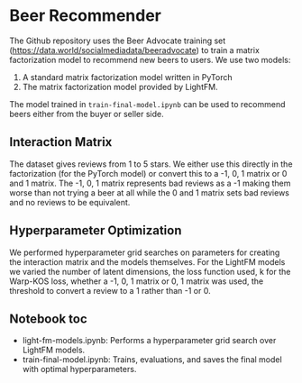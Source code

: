 # Beer Recommender

The Github repository uses the Beer Advocate training set (https://data.world/socialmediadata/beeradvocate) to train a matrix factorization model to recommend new beers to users.
We use two models:
1. A standard matrix factorization model written in PyTorch
2. The matrix factorization model provided by LightFM.

The model trained in `train-final-model.ipynb` can be used to recommend beers either from the buyer or seller side.

## Interaction Matrix
The dataset gives reviews from 1 to 5 stars.
We either use this directly in the factorization (for the PyTorch model) or convert this to a -1, 0, 1 matrix or 0 and 1 matrix.
The -1, 0, 1 matrix represents bad reviews as a -1 making them worse than not trying a beer at all while the 0 and 1 matrix sets bad reviews and no reviews to be equivalent.

## Hyperparameter Optimization
We performed hyperparameter grid searches on parameters for creating the interaction matrix and the models themselves.
For the LightFM models we varied the number of latent dimensions, the loss function used, k for the Warp-KOS loss, whether a -1, 0, 1 matrix or 0, 1 matrix was used, the threshold to convert a review to a 1 rather than -1 or 0.

## Notebook toc

- light-fm-models.ipynb: Performs a hyperparameter grid search over LightFM models.
- train-final-model.ipynb: Trains, evaluations, and saves the final model with optimal hyperparameters.
